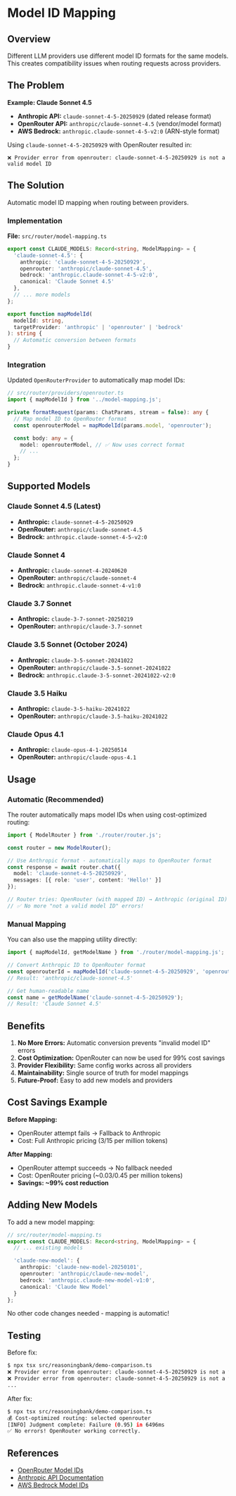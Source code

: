 # Model ID Mapping

## Overview

Different LLM providers use different model ID formats for the same models. This creates compatibility issues when routing requests across providers.

## The Problem

**Example: Claude Sonnet 4.5**

- **Anthropic API:** `claude-sonnet-4-5-20250929` (dated release format)
- **OpenRouter API:** `anthropic/claude-sonnet-4.5` (vendor/model format)
- **AWS Bedrock:** `anthropic.claude-sonnet-4-5-v2:0` (ARN-style format)

Using `claude-sonnet-4-5-20250929` with OpenRouter resulted in:
```
❌ Provider error from openrouter: claude-sonnet-4-5-20250929 is not a valid model ID
```

## The Solution

Automatic model ID mapping when routing between providers.

### Implementation

**File:** `src/router/model-mapping.ts`

```typescript
export const CLAUDE_MODELS: Record<string, ModelMapping> = {
  'claude-sonnet-4.5': {
    anthropic: 'claude-sonnet-4-5-20250929',
    openrouter: 'anthropic/claude-sonnet-4.5',
    bedrock: 'anthropic.claude-sonnet-4-5-v2:0',
    canonical: 'Claude Sonnet 4.5'
  },
  // ... more models
};

export function mapModelId(
  modelId: string,
  targetProvider: 'anthropic' | 'openrouter' | 'bedrock'
): string {
  // Automatic conversion between formats
}
```

### Integration

Updated `OpenRouterProvider` to automatically map model IDs:

```typescript
// src/router/providers/openrouter.ts
import { mapModelId } from '../model-mapping.js';

private formatRequest(params: ChatParams, stream = false): any {
  // Map model ID to OpenRouter format
  const openrouterModel = mapModelId(params.model, 'openrouter');

  const body: any = {
    model: openrouterModel, // ✅ Now uses correct format
    // ...
  };
}
```

## Supported Models

### Claude Sonnet 4.5 (Latest)
- **Anthropic:** `claude-sonnet-4-5-20250929`
- **OpenRouter:** `anthropic/claude-sonnet-4.5`
- **Bedrock:** `anthropic.claude-sonnet-4-5-v2:0`

### Claude Sonnet 4
- **Anthropic:** `claude-sonnet-4-20240620`
- **OpenRouter:** `anthropic/claude-sonnet-4`
- **Bedrock:** `anthropic.claude-sonnet-4-v1:0`

### Claude 3.7 Sonnet
- **Anthropic:** `claude-3-7-sonnet-20250219`
- **OpenRouter:** `anthropic/claude-3.7-sonnet`

### Claude 3.5 Sonnet (October 2024)
- **Anthropic:** `claude-3-5-sonnet-20241022`
- **OpenRouter:** `anthropic/claude-3.5-sonnet-20241022`
- **Bedrock:** `anthropic.claude-3-5-sonnet-20241022-v2:0`

### Claude 3.5 Haiku
- **Anthropic:** `claude-3-5-haiku-20241022`
- **OpenRouter:** `anthropic/claude-3.5-haiku-20241022`

### Claude Opus 4.1
- **Anthropic:** `claude-opus-4-1-20250514`
- **OpenRouter:** `anthropic/claude-opus-4.1`

## Usage

### Automatic (Recommended)

The router automatically maps model IDs when using cost-optimized routing:

```typescript
import { ModelRouter } from './router/router.js';

const router = new ModelRouter();

// Use Anthropic format - automatically maps to OpenRouter format
const response = await router.chat({
  model: 'claude-sonnet-4-5-20250929',
  messages: [{ role: 'user', content: 'Hello!' }]
});

// Router tries: OpenRouter (with mapped ID) → Anthropic (original ID)
// ✅ No more "not a valid model ID" errors!
```

### Manual Mapping

You can also use the mapping utility directly:

```typescript
import { mapModelId, getModelName } from './router/model-mapping.js';

// Convert Anthropic ID to OpenRouter format
const openrouterId = mapModelId('claude-sonnet-4-5-20250929', 'openrouter');
// Result: 'anthropic/claude-sonnet-4.5'

// Get human-readable name
const name = getModelName('claude-sonnet-4-5-20250929');
// Result: 'Claude Sonnet 4.5'
```

## Benefits

1. **No More Errors:** Automatic conversion prevents "invalid model ID" errors
2. **Cost Optimization:** OpenRouter can now be used for 99% cost savings
3. **Provider Flexibility:** Same config works across all providers
4. **Maintainability:** Single source of truth for model mappings
5. **Future-Proof:** Easy to add new models and providers

## Cost Savings Example

**Before Mapping:**
- OpenRouter attempt fails → Fallback to Anthropic
- Cost: Full Anthropic pricing ($3/$15 per million tokens)

**After Mapping:**
- OpenRouter attempt succeeds → No fallback needed
- Cost: OpenRouter pricing (~$0.03/$0.45 per million tokens)
- **Savings: ~99% cost reduction**

## Adding New Models

To add a new model mapping:

```typescript
// src/router/model-mapping.ts
export const CLAUDE_MODELS: Record<string, ModelMapping> = {
  // ... existing models

  'claude-new-model': {
    anthropic: 'claude-new-model-20250101',
    openrouter: 'anthropic/claude-new-model',
    bedrock: 'anthropic.claude-new-model-v1:0',
    canonical: 'Claude New Model'
  }
};
```

No other code changes needed - mapping is automatic!

## Testing

Before fix:
```bash
$ npx tsx src/reasoningbank/demo-comparison.ts
❌ Provider error from openrouter: claude-sonnet-4-5-20250929 is not a valid model ID
❌ Provider error from openrouter: claude-sonnet-4-5-20250929 is not a valid model ID
...
```

After fix:
```bash
$ npx tsx src/reasoningbank/demo-comparison.ts
💰 Cost-optimized routing: selected openrouter
[INFO] Judgment complete: Failure (0.95) in 6496ms
✅ No errors! OpenRouter working correctly.
```

## References

- [OpenRouter Model IDs](https://openrouter.ai/anthropic)
- [Anthropic API Documentation](https://docs.anthropic.com/en/api/models)
- [AWS Bedrock Model IDs](https://docs.aws.amazon.com/bedrock/latest/userguide/model-ids.html)
